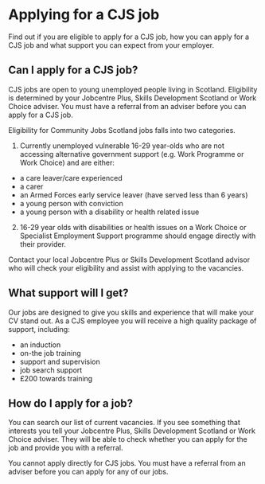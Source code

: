 # Applying for a CJS job

Find out if you are eligible to apply for a CJS job, how you can apply for a CJS job and what support you can expect from your employer.

## Can I apply for a CJS job?

CJS jobs are open to young unemployed people living in Scotland. Eligibility is determined by your Jobcentre Plus, Skills Development Scotland or Work Choice adviser. You must have a referral from an adviser before you can apply for a CJS job.

Eligibility for Community Jobs Scotland jobs falls into two categories.

1. Currently unemployed vulnerable 16-29 year-olds who are not accessing alternative government support (e.g. Work Programme or Work Choice) and are either:

* a care leaver/care experienced
* a carer
* an Armed Forces early service leaver (have served less than 6 years)
* a young person with conviction
* a young person with a disability or health related issue

2. 16-29 year olds with disabilities or health issues on a Work Choice or Specialist Employment Support programme should engage directly with their provider.

Contact your local Jobcentre Plus or Skills Development Scotland advisor who will check your eligibility and assist with applying to the vacancies.

## What support will I get?

Our jobs are designed to give you skills and experience that will make your CV stand out. As a CJS employee you will receive a high quality package of support, including:

* an induction
* on-the job training
* support and supervision
* job search support
* £200 towards training

## How do I apply for a job?

You can search our list of current vacancies. If you see something that interests you tell your Jobcentre Plus, Skills Development Scotland or Work Choice adviser. They will be able to check whether you can apply for the job and provide you with a referral.

You cannot apply directly for CJS jobs. You must have a referral from an adviser before you can apply for any of our jobs.
